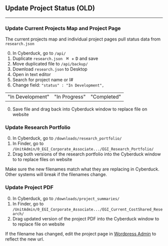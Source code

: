 ## Update Project Status (OLD)
---

### Update Current Projects Map and Project Page

The current projects map and individual project pages pull status data from `research.json`

0. In Cyberduck, go to `/api/`
0. Duplicate `research.json` &nbsp; <kbd>&#8984; </kbd> + <kbd>D</kbd> and save
0. Move duplicated file to `/api/backup/`
0. Download `research.json` to Desktop
0. Open in text editor
0. Search for project name or I#
0. Change field: `"status" : "In Development",`

  | | | |
  |-|-|-|
  | "In Development" | "In Progress" | "Completed" |

0. Save file and drag back into Cyberduck window to replace file on website

### Update Research Portfolio

0. In Cyberduck, go to `/downloads/research_portfolio/`
0. In Finder, go to `/UnitAdmin/0_EGI_Corporate_Associate.../EGI_Research_Portfolio/`
0. Drag both versions of the research portfolio into the Cyberduck window to to replace files on website

Make sure the new filenames match what they are replacing in Cyberduck. Other systems will break if the filenames change.

### Update Project PDF

0. In Cyberduck, go to `/downloads/project_summaries/`
0. In Finder, go to `/UnitAdmin/0_EGI_Corporate_Associate.../EGI_Current_CostShared_Research/`
0. Drag updated version of the project PDF into the Cyberduck window to to replace file on website

If the filename has changed, edit the project page in [Wordpress Admin](https://egi.utah.edu/wp-admin) to reflect the new url.
